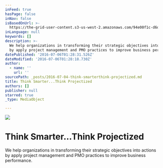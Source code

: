 ```yaml
---
inFeed: true
hasPage: false
inNav: false
isBasedOnUrl: >-
  https://the-grid-user-content.s3-us-west-2.amazonaws.com/94e00f1c-d6d6-406e-8981-cc897e2c4a6c.png
inLanguage: null
keywords: []
description: >-
  We help organizations in transforming their strategic objectives into actions
  by apply project management and PMO practices to improve business performance.
datePublished: '2016-07-06T01:28:31.526Z'
dateModified: '2016-07-06T01:28:18.730Z'
author:
  - name: ''
    url: ''
sourcePath: _posts/2016-07-04-think-smarterthink-projectized.md
title: Think Smarter...Think Projectized
authors: []
publisher: null
starred: true
_type: MediaObject

---
```

![](https://the-grid-user-content.s3-us-west-2.amazonaws.com/9a01479d-2407-456b-af25-443e70d4c53c.jpg)

# Think Smarter...Think Projectized

We help organizations in transforming their strategic objectives into actions by apply project management and PMO practices to improve business performance.